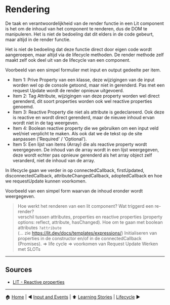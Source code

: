 # Rendering

De taak en verantwoordelijkheid van de render functie in een Lit component is het om de inhoud van het component te renderen, dus de DOM te manipuleren.
Het is niet de bedoeling dat dit elders in de code gebeurt, maar altijd in de render functie.

Het is niet de bedoeling dat deze functie direct door eigen code wordt aangeroepen, maar altijd via de lifecycle methoden. De render methode zelf maakt zelf ook deel uit van de lifecycle van een component. 

Voorbeeld van een simpel formulier met input en output gedeelte per item.

- Item 1: Prive Property van een klasse, deze wijzigingen van de input worden wel op de console getoond, maar niet in gerenderd. Pas met een request Update wordt de render opnieuw uitgevoerd.
- Item 2: Tag Attribute, wijzigingen van deze property worden wel direct gerenderd, dit soort properties worden ook wel reactive properties genoemd.
- Item 3: Reactive Property die niet als attribute is gedeclareerd. Ook deze is reactive en wordt direct gerenderd, maar de nieuwe inhoud ervan wordt niet in de tag weergeven.
- Item 4: Boolean reactive property die we gebruiken om een input veld wel/niet verplicht te maken. Als ook dat we de tekst op de site aanpassen ('Required' / 'Optional').
- Item 5: Een lijst van items (Array) die als reactive property wordt weergegeven. De inhoud van de array wordt in een lijst weergegeven, deze wordt echter pas opnieuw gerenderd als het array object zelf veranderd, niet de inhoud van de array.

In lifecycle gaan we verder in op connectedCallback, firstUpdated, disconnectedCallback, attributeChangedCallback, adoptedCallback en hoe we requestUpdate kunnen voorkomen.


Voorbeeld van een simpel form waarvan de inhoud eronder wordt weergegeven.
> Hoe werkt het renderen van een lit component?
> Wat triggerd een re-render?  
> verschil tussen attributes, properties en reactive properties (property options: reflect, attribute, hasChanged).
> Hoe om te gaan met boolean attributes `?attribute`  
> (... zie https://lit.dev/docs/templates/expressions/)
> Initialiseren van properties in de constructor en/of in de connectedCallback (Promises). => life cycle => voorkomen van Request Update
> Werken met SLOTs  

---

## Sources

- [LIT - Reactive properties](https://lit.dev/docs/components/properties/)

---

:house: [Home](../README.md) | :arrow_backward: [Input and Events](./inputs-and-events.md) | :arrow_up: [Learning Stories](./README.md) | [Lifecycle](./lifecycle.md) :arrow_forward:
